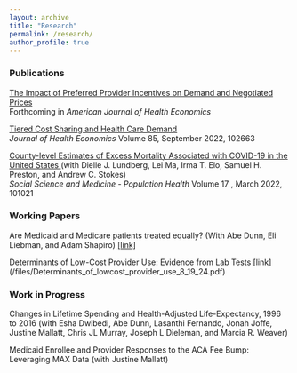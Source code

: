 ```yaml
---
layout: archive
title: "Research"
permalink: /research/
author_profile: true
---
```


### Publications

[The Impact of Preferred Provider Incentives on Demand and Negotiated Prices](/files/preferred_provider_incentives_demand_negotiated_prices_ACKLEY.pdf)<br>
Forthcoming in *American Journal of Health Economics*

<span style="text-decoration:underline"> [Tiered Cost Sharing and Health Care Demand](https://www.sciencedirect.com/science/article/abs/pii/S0167629622000807) </span> <br>
*Journal of Health Economics* Volume 85, September 2022, 102663

<span style="text-decoration:underline"> [County-level Estimates of Excess Mortality Associated with COVID-19 in the United States](https://www.sciencedirect.com/science/article/pii/S2352827321002962) </span> 
(with Dielle J. Lundberg, 
Lei Ma, Irma T. Elo, Samuel H. Preston, and Andrew C. Stokes) <br> *Social Science and Medicine - Population Health* Volume 17
, March 2022, 101021




### Working Papers

Are Medicaid and Medicare patients treated equally? (With Abe Dunn, Eli Liebman, and Adam Shapiro) 
[[link]](https://www.frbsf.org/wp-content/uploads/wp2024-14.pdf "medicaid_duals")

Determinants of Low-Cost Provider Use: Evidence from Lab Tests [link] (/files/Determinants_of_lowcost_provider_use_8_19_24.pdf)


### Work in Progress

Changes in Lifetime Spending and Health-Adjusted Life-Expectancy, 1996 to 2016 (with Esha Dwibedi, Abe Dunn, Lasanthi Fernando, Jonah Joffe, Justine Mallatt, Chris JL Murray, Joseph L Dieleman, and Marcia R. Weaver)

Medicaid Enrollee and Provider Responses to the ACA Fee Bump: Leveraging MAX Data (with Justine Mallatt)




